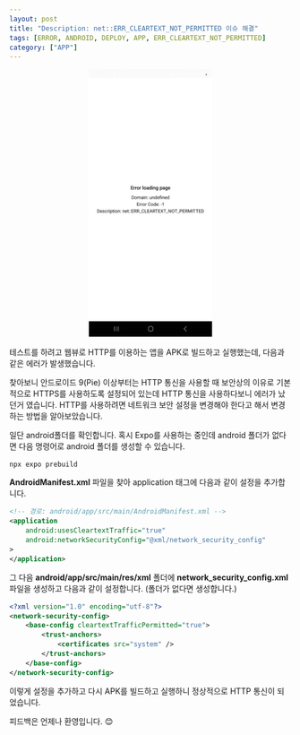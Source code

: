 ```yaml
---
layout: post
title: "Description: net::ERR_CLEARTEXT_NOT_PERMITTED 이슈 해결"
tags: [ERROR, ANDROID, DEPLOY, APP, ERR_CLEARTEXT_NOT_PERMITTED]
category: ["APP"]
---
```


<center>
<img src="../../assets/img/app/ERR_CLEARTEXT_NOT_PERMITTED.jpeg" alt="ERR_CLEARTEXT_NOT_PERMITTED" style="width: 220px" />
</center>

테스트를 하려고 웹뷰로 HTTP를 이용하는 앱을 APK로 빌드하고 실행했는데, 다음과 같은 에러가 발생했습니다.

찾아보니 안드로이드 9(Pie) 이상부터는 HTTP 통신을 사용할 때 보안상의 이유로 기본적으로 HTTPS를 사용하도록 설정되어 있는데 HTTP 통신을 사용하다보니 에러가 났던거 였습니다. HTTP를 사용하려면 네트워크 보안 설정을 변경해야 한다고 해서 변경하는 방법을 알아보았습니다.

일단 android폴더를 확인합니다. 혹시 Expo를 사용하는 중인데 android 폴더가 없다면 다음 명령어로 android 폴더를 생성할 수 있습니다.

```bash
npx expo prebuild
```

**AndroidManifest.xml** 파일을 찾아 application 태그에 다음과 같이 설정을 추가합니다.

```xml
<!-- 경로: android/app/src/main/AndroidManifest.xml -->
<application
    android:usesCleartextTraffic="true"
    android:networkSecurityConfig="@xml/network_security_config"
>
</application>
```

그 다음 **android/app/src/main/res/xml** 폴더에 **network_security_config.xml** 파일을 생성하고 다음과 같이 설정합니다. (폴더가 없다면 생성합니다.)

```xml
<?xml version="1.0" encoding="utf-8"?>
<network-security-config>
    <base-config cleartextTrafficPermitted="true">
        <trust-anchors>
            <certificates src="system" />
        </trust-anchors>
    </base-config>
</network-security-config>
```

이렇게 설정을 추가하고 다시 APK를 빌드하고 실행하니 정상적으로 HTTP 통신이 되었습니다.

피드백은 언제나 환영입니다. 😊
